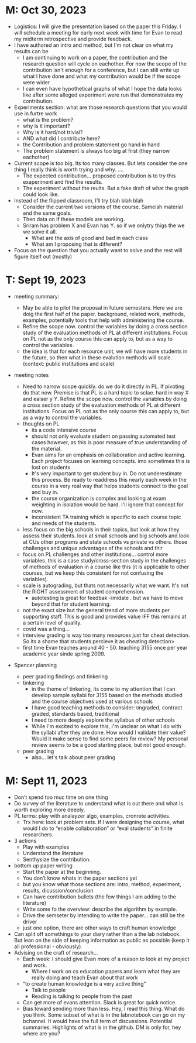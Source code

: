 # M: Oct 30, 2023
- Logistics: I will give the presentation based on the paper this Friday. I will schedule a meeting for early next week with time for Evan to read my midterm retrospective and provide feedback.
- I have authored an intro and method, but I'm not clear on what my results can be
    - I am continuing to work on a paper, the contribution and the research question will cycle on eachother. For now the scope of the contribution isn't enough for a conference, but I can still write up what I have done and what my contribution would be if the scope were wider
    - I can even have hypothetical graphs of what I hope the data looks like after some alleged experiment were run that demonstrates my contribution.
- Experiments section: what are those research questions that you would use in furtre work
    - what is the problem?
    - why is it important?
    - Why is it hard/not trivial?
    - AND what did I contribute here?
    - the Contribution and problem statement go hand in hand
    - The problem statement is always too big at first (they narrow eachother)
- Current scope is too big. Its too many classes. But lets consider the one thing I really think is worth trying and why. ….
    - The expected contribution… proposed contribution is to try this exaperiment and find the results.
    - The experiment without the reults. But a fake draft of what the graph could look like. 
- Instead of the flipped classroom, I’ll try blah blah blah
    - Consider the current two versions of the course. Sameish material and the same goals.
    - Then data on if these models are working.
    - Sriram has problem X and Evan has Y. so if we onlytry thigs the we we solve it all.
        - What are the axis of good and bad in each class
        - What am I proposing that is different?
- Focus on the question that you actually want to solve and the rest will figure itself out (mostly)



# T: Sept 19, 2023
- meeting summary:
    - May be able to pilot the proposal in future semesters. Here we are doig the first half of the paper. background, related work, methods, examples, potentially tools that help with administering the course. 
    - Refine the scope now. control the variables by doing a cross section study of the evaluation methods of PL at different institutions. Focus on PL not as the only course this can apply to, but as a way to control the variables.
    - the idea is that for each resource unit, we will have more students in the future, so then what in these evalution methods will scale. (context: public institutions and scale)

- meeting notes
    - Need to narrow scope quickly. do we do it directly in PL. If pivoting do that now. Premise is that PL is a hard topic to sclae. hard in way X and eaiser y Y. Refine the scope now. control the variables by doing a cross section study of the evaluation methods of PL at different institutions. Focus on PL not as the only course this can apply to, but as a way to control the variables.
    - thoughts on PL
        - its a code intensive course
        - should not only evaluate student on passing automated test cases however, as this is poor measure of true understanding of the material.
        - Evan aims for an emphasis on collaboration and active learning. Each project focuses on learning concepts. imo sometimes this is lost on students
        - It's very important to get student buy in. Do not underestimate this process. Be ready to readdress this nearly each week in the course in a very real way that helps students connect to the goal and buy in.
        - the course organization is complex and looking at exam weighting in isolation would be hard. I'll ignore that concept for now.
        - inconsistent TA training which is specific to each course topic and needs of the students.
    - less focus on the big schools in their topics, but look at how they assess their students. look at small schools and big schools and look at CUs other programs and state schools vs private vs others. those challenges and unique advantages of the schools and thir  
    - focus on PL challenges and other institutions... control more variables. this is a case study/cross-section study in the challenges of methods of evaluation in a course like this (it is applicable to other courses, but we keep this consistent for not confusing the variables).
    - scale is autograding, but thats not necessarily what we want. It's not the RIGHT assessment of student comprehension.
        - autotesting is great for feedbak -imidate . but we have to move beyond that for student learning.
    - not the exact size but the general trend of more students per supporting staff. This is good and provides value IFF this remains at a sertain level of quality.
    - covid was a thing...
    - interview grading is way too many resources just for cheat detection. So its a shame that students percieve it as cheating detection>
    - first time Evan teaches around 40 - 50. teaching 3155 once per year academic year sinde spring 2009. 

- Spencer planning
    - peer grading findings and tinkering
    - tinkering
        - in the theme of tinkering, its come to my attention that I can develop sample syllabi for 3155 based on the methods studied and the course objectives used at various schools
        - I have good teaching methods to consider: `U`ngraded, contract graded, standards based, traditional
        - I need to more deeply explore the syllabus of other schools
        - While I'm excited to explore this, I'm unclear on what I do with the syllabi after they are done. How would I validate their value? Would it make sense to find some peers for review? My personal review seems to be a good starting place, but not good enough.
    - peer grading
        - also... let's talk about peer grading

# M: Sept 11, 2023
- Don’t spend too muc time on one thing
- Do survey of the literature to understand what is out there and what is worth exploring more deeply.
- PL terms: play with analayzer algo, examples, cronrete activities.
    - Trx here: look at problem sets. If I were designing the course, what would I do to “enable collaboration” or “eval students” in finite researchers.
- 3 actions
    - Play with examples
    - Understand the literature
    - Senthysize the contribution.
- bottom up paper writing
    - Start the paper at the beginning.
    - You don’t know whats in the paper sections yet
    - but you know what those sections are: intro, method, experiment, results, dicussion/conclusion
    - Can have contribution bullets (the few things I am adding to the literature)
    - Write some fo the overview: describe the algorithm by example.
    - Drive the semseter by intending to write the paper… can still be the driver
    - just one option, there are other ways to craft human knowledge
- Can split off somethings to your diary rather than a the lab notebook. But lean on the side of keeping information as public as possible (keep it all professional - obviously)
- Advising on the craft of research… 
    - Each week: I should give Evan more of a reason to look at my project and work.
        - Where I work on cs education papers and learn what they are really doing and teach Evan about that work
    - “to create human knowledge is a very active thing”
        - Talk to people
        - Reading is talking to people from the past
    - Can get more of evans attention. Slack is great for quick notice.
    - Bias toward sending more than less. Hey, I read this thing. What do you think. Some subset of what is in the labnotebook can go on my bchannel. It would have the full term of discussions.  Potentilal summaries. Highlights of what is in the github. DM is only for, hey where are you?


